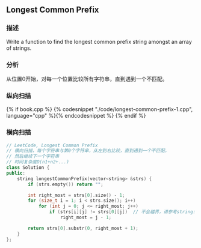 ## Longest Common Prefix


### 描述

Write a function to find the longest common prefix string amongst an array of strings.


### 分析

从位置0开始，对每一个位置比较所有字符串，直到遇到一个不匹配。


### 纵向扫描

{% if book.cpp %}
  {% codesnippet "./code/longest-common-prefix-1.cpp", language="cpp" %}{% endcodesnippet %}
{% endif %}


### 横向扫描

```cpp
// LeetCode, Longest Common Prefix
// 横向扫描，每个字符串与第0个字符串，从左到右比较，直到遇到一个不匹配，
// 然后继续下一个字符串
// 时间复杂度O(n1+n2+...)
class Solution {
public:
    string longestCommonPrefix(vector<string> &strs) {
        if (strs.empty()) return "";

        int right_most = strs[0].size() - 1;
        for (size_t i = 1; i < strs.size(); i++)
            for (int j = 0; j <= right_most; j++)
                if (strs[i][j] != strs[0][j])  // 不会越界，请参考string::[]的文档
                    right_most = j - 1;

        return strs[0].substr(0, right_most + 1);
    }
};
```
